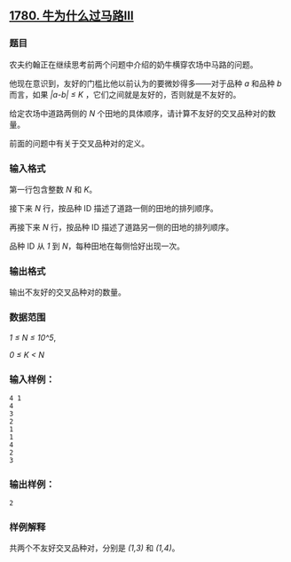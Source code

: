 ## [1780. 牛为什么过马路III](https://www.acwing.com/problem/content/1782/)

### 题目

农夫约翰正在继续思考前两个问题中介绍的奶牛横穿农场中马路的问题。

他现在意识到，友好的门槛比他以前认为的要微妙得多——对于品种 *a* 和品种 *b* 而言，如果 *|a-b| ≤ K* ，它们之间就是友好的，否则就是不友好的。

给定农场中道路两侧的 *N* 个田地的具体顺序，请计算不友好的交叉品种对的数量。

前面的问题中有关于交叉品种对的定义。

### 输入格式

第一行包含整数 *N* 和 *K*。

接下来 *N* 行，按品种 ID 描述了道路一侧的田地的排列顺序。

再接下来 *N* 行，按品种 ID 描述了道路另一侧的田地的排列顺序。

品种 ID 从 *1* 到 *N*，每种田地在每侧恰好出现一次。

### 输出格式

输出不友好的交叉品种对的数量。

### 数据范围

*1 ≤ N ≤ 10^5*,

*0 ≤ K < N*

### 输入样例：

```
4 1
4
3
2
1
1
4
2
3
```

### 输出样例：

```
2
```

### 样例解释

共两个不友好交叉品种对，分别是 *(1,3)* 和 *(1,4)*。
